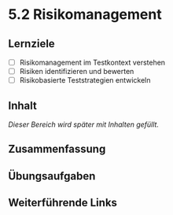 # 5.2 Risikomanagement

## Lernziele

- [ ] Risikomanagement im Testkontext verstehen
- [ ] Risiken identifizieren und bewerten
- [ ] Risikobasierte Teststrategien entwickeln

## Inhalt

_Dieser Bereich wird später mit Inhalten gefüllt._

## Zusammenfassung

## Übungsaufgaben

## Weiterführende Links
